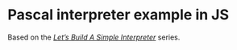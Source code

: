 # Pascal interpreter example in JS
Based on the *[Let’s Build A Simple Interpreter](https://ruslanspivak.com/lsbasi-part1/)* series.